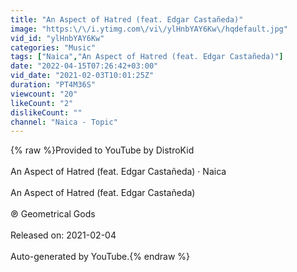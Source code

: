 ```yaml
---
title: "An Aspect of Hatred (feat. Edgar Castañeda)"
image: "https:\/\/i.ytimg.com\/vi\/ylHnbYAY6Kw\/hqdefault.jpg"
vid_id: "ylHnbYAY6Kw"
categories: "Music"
tags: ["Naica","An Aspect of Hatred (feat. Edgar Castañeda)"]
date: "2022-04-15T07:26:42+03:00"
vid_date: "2021-02-03T10:01:25Z"
duration: "PT4M36S"
viewcount: "20"
likeCount: "2"
dislikeCount: ""
channel: "Naica - Topic"
---
```

{% raw %}Provided to YouTube by DistroKid<br /><br />An Aspect of Hatred (feat. Edgar Castañeda) · Naica<br /><br />An Aspect of Hatred (feat. Edgar Castañeda)<br /><br />℗ Geometrical Gods<br /><br />Released on: 2021-02-04<br /><br />Auto-generated by YouTube.{% endraw %}

